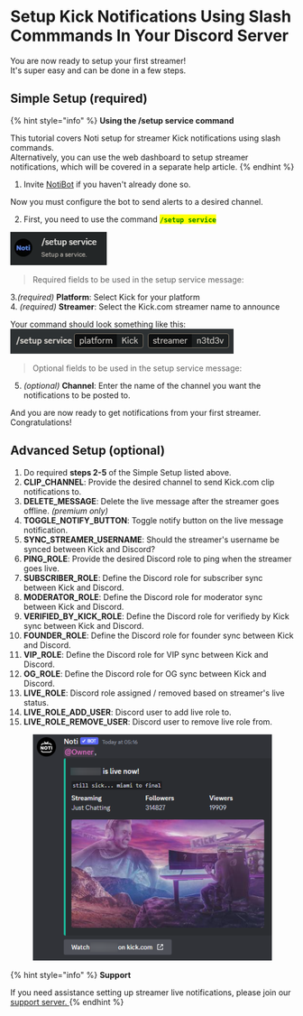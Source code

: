 # Setup Kick Notifications Using Slash Commmands In Your Discord Server

You are now ready to setup your first streamer! \
It's super easy and can be done in a few steps.&#x20;

## Simple Setup (required)

{% hint style="info" %}
**Using the /setup service command**

This tutorial covers Noti setup for streamer Kick notifications using slash commands.
\
Alternatively, you can use the web dashboard to setup streamer notifications, which will be covered in a separate help article.
{% endhint %}
<!--
> **Note**
\
> This tutorial covers Noti setup for Kick notifications using slash commands.
\
> Alternatively, you can use the web dashboard to setup streamer notifications, which will be covered in a separate help article.
-->
1. Invite [NotiBot](https://notibot.app/invite) if you haven't already done so.

Now you must configure the bot to send alerts to a desired channel.

2. First, you need to use the command <mark style="color:green;">**`/setup service`**</mark>&#x20;

![](../../.gitbook/assets/command_setup_service.png)

<!-- ![](../../.gitbook/assets/Command) -->
> Required fields to be used in the setup service message:

3.*(required)* **Platform**: Select Kick for your platform 
\
4. *(required)* **Streamer**: Select the Kick.com streamer name to announce

Your command should look something like this:
\
![](../../.gitbook/assets/command_setup_service_platform_streamer.png)


> Optional fields to be used in the setup service message:

5. *(optional)* **Channel**: Enter the name of the channel you want the notifications to be posted to.
> 
<!-- 3. **STREAMER:** Then select the "_Streamer_" option. _(Required)_\
   In here you have to put the streamername from Kick.com \
   _-> Go to Kick.com_ \
   _-> Find the streamer you want notifications from_\
   _-> Copy the streamers username_&#x20;
-->
<!--4. **CHANNEL:** Write the name of the channel you want the notifications to be posted. _(Optional)_ -->


And you are now ready to get notifications from your first streamer. Congratulations!

## Advanced Setup (optional)

1. Do required **steps 2-5** of the Simple Setup listed above.
2. **CLIP_CHANNEL**: Provide the desired channel to send Kick.com clip notifications to.
3. **DELETE_MESSAGE**: Delete the live message after the streamer goes offline. *(premium only)*
4. **TOGGLE_NOTIFY_BUTTON**: Toggle notify button on the live message notification.
5. **SYNC_STREAMER_USERNAME**: Should the streamer's username be synced between Kick and Discord?
6. **PING_ROLE**: Provide the desired Discord role to ping when the streamer goes live.
7. **SUBSCRIBER_ROLE**: Define the Discord role for subscriber sync between Kick and Discord.
8. **MODERATOR_ROLE**: Define the Discord role for moderator sync between Kick and Discord.
9. **VERIFIED_BY_KICK_ROLE**: Define the Discord role for verifiedy by Kick sync between Kick and Discord.
10. **FOUNDER_ROLE**: Define the Discord role for founder sync between Kick and Discord.
11. **VIP_ROLE**: Define the Discord role for VIP sync between Kick and Discord.
12. **OG_ROLE**: Define the Discord role for OG sync between Kick and Discord.
13. **LIVE_ROLE**: Discord role assigned / removed based on streamer's live status.
14. **LIVE_ROLE_ADD_USER**: Discord user to add live role to.
15. **LIVE_ROLE_REMOVE_USER**: Discord user to remove live role from.
<!--
2. **TOGGLE:** This option will enable or disable a "subscribe button" at a notification. _(Sub Optional)_
3. **MENTIONEDROLE:** Use this option to ping a role, when the choosen streamer goes live. _(Sub Optional)_
4. **SUBSCRIBERROLE:** Use this option if you want Noti to automatically assign a role to the streamer's subscribers. _(Optional)_
5. **MODERATORROLE:**  Use this option if you want Noti to automatically assign a role a moderator of the streamer. _(Optional)_
6. **LIVEROLE:** Use this option if you want to give the streamer or someone who is a part of the stream a role. _(Optional)_
   1. **WHITELISTADD:** _(Sub Optional)_
   2. **WHITELISTREMOVE:** _(Sub Optional)_
-->

<figure><img src="../../.gitbook/assets/Ex of notifi" alt=""><figcaption></figcaption></figure>

{% hint style="info" %}
**Support**

If you need assistance setting up streamer live notifications, please join our [support server. ](https://discord.com/invite/xq6F6ZkUte)
{% endhint %}

